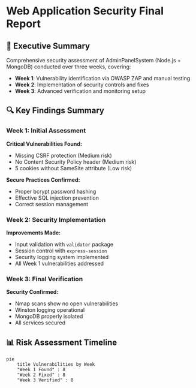 # Web Application Security Final Report


## 📝 Executive Summary
Comprehensive security assessment of AdminPanelSystem (Node.js + MongoDB) conducted over three weeks, covering:

- **Week 1**: Vulnerability identification via OWASP ZAP and manual testing
- **Week 2**: Implementation of security controls and fixes
- **Week 3**: Advanced verification and monitoring setup

## 🔍 Key Findings Summary

### Week 1: Initial Assessment
**Critical Vulnerabilities Found:**
- Missing CSRF protection (Medium risk)
- No Content Security Policy header (Medium risk)
- 5 cookies without SameSite attribute (Low risk)

**Secure Practices Confirmed:**
- Proper bcrypt password hashing
- Effective SQL injection prevention
- Correct session management

### Week 2: Security Implementation
**Improvements Made:**
- Input validation with `validator` package
- Session control with `express-session`
- Security logging system implemented
- All Week 1 vulnerabilities addressed

### Week 3: Final Verification
**Security Confirmed:**
- Nmap scans show no open vulnerabilities
- Winston logging operational
- MongoDB properly isolated
- All services secured

## 📊 Risk Assessment Timeline

```mermaid
pie
    title Vulnerabilities by Week
    "Week 1 Found" : 8
    "Week 2 Fixed" : 8
    "Week 3 Verified" : 0
